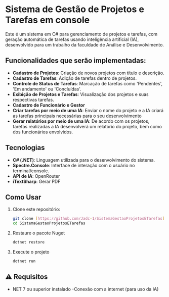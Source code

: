 # Sistema de Gestão de Projetos e Tarefas em console 

Este é um sistema em C# para gerenciamento de projetos e tarefas, com geração automática de tarefas usando inteligência artificial (IA), desenvolvido para um trabalho da faculdade de Análise e Desenvolvimento.

## Funcionalidades que serão implementadas:

- **Cadastro de Projetos**: Criação de novos projetos com título e descrição.
- **Cadastro de Tarefas**: Adição de tarefas dentro de projetos.
- **Controle de Status de Tarefas**: Marcação de tarefas como 'Pendentes', 'Em andamento' ou 'Concluídas'.
- **Exibição de Projetos e Tarefas**: Visualização dos projetos e suas respectivas tarefas.
- **Cadastro de Funcionário e Gestor**
- **Criar tarefas por meio de uma IA**: Enviar o nome do projeto e a IA criará as tarefas principais necessárias para o seu desenvolvimento
- **Gerar relatórios por meio de uma IA**: De acordo com os projetos, tarefas realizadas a IA desenvolverá um relatório do projeto, bem como dos funcionários envolvidos.

## Tecnologias

- **C# (.NET)**: Linguagem utilizada para o desenvolvimento do sistema.
- **Spectre.Console**: Interface de interação com o usuário no terminal/console.
- **API de IA**: OpenRouter
- **iTextSharp**: Gerar PDF

## Como Usar

1. Clone este repositório:
   ```bash
   git clone [https://github.com/Jadc-1/SistemaGestaoProjetosETarefas]
   cd SistemaGestaoProjetosETarefas
   
2. Restaure o pacote Nuget
   ```bash
   dotnet restore

3. Execute o projeto
   ```bash
   dotnet run

## ⚠️ Requisitos

- NET 7 ou superior instalado
-Conexão com a internet (para uso da IA)
